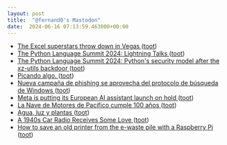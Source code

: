```yaml
---
layout: post
title:  "@fernand0's Mastodon"
date:  2024-06-16 07:13:59.463000+00:00
---
```

*  [The Excel superstars throw down in Vegas ](https://www.theverge.com/c/24133822/microsoft-excel-spreadsheet-competition-championshi) ([toot](https://mastodon.social/@fernand0/112625060378196847))
*  [The Python Language Summit 2024: Lightning Talks ](https://pyfound.blogspot.com/2024/06/python-language-summit-2024-lightning-talks.htm) ([toot](https://mastodon.social/@fernand0/112623718332985741))
*  [The Python Language Summit 2024: Python's security model after the xz-utils backdoor ](https://pyfound.blogspot.com/2024/06/python-language-summit-2024-python-security-model-after-xz.htm) ([toot](https://mastodon.social/@fernand0/112621843176503444))
*  [Picando algo. ](https://avecesunafoto.wordpress.com/2024/06/15/picando-algo) ([toot](https://mastodon.social/@fernand0/112621718733395298))
*  [Nueva campaña de phishing se aprovecha del protocolo de búsqueda de Windows ](https://unaaldia.hispasec.com/2024/06/nueva-campana-de-phishing-se-aprovecha-del-protocolo-de-busqueda-de-windows.htm) ([toot](https://mastodon.social/@fernand0/112621610058955929))
*  [Meta is putting its European AI assistant launch on hold ](https://www.theverge.com/2024/6/14/24178591/meta-ai-assistant-europe-ireland-privacy-objection) ([toot](https://mastodon.social/@fernand0/112620213694381529))
*  [La Nave de Motores de Pacífico cumple 100 años ](https://www.madridiario.es/movil/noticia/531796/retiro/la-nave-de-motores-de-pacifico-cumple-100-anos.htm) ([toot](https://mastodon.social/@fernand0/112620007917180503))
*  [Agua, luz y plantas ](https://www.flickr.com/photos/fernand0/53763795743) ([toot](https://mastodon.social/@fernand0/112619980299998612))
*  [A 1940s Car Radio Receives Some Love ](https://hackaday.com/2024/06/13/a-1940s-car-radio-receives-some-love) ([toot](https://mastodon.social/@fernand0/112619698497722777))
*  [How to save an old printer from the e-waste pile with a Raspberry Pi ](https://ounapuu.ee/posts/2024/06/12/save-old-printer) ([toot](https://mastodon.social/@fernand0/112619507614984734))
